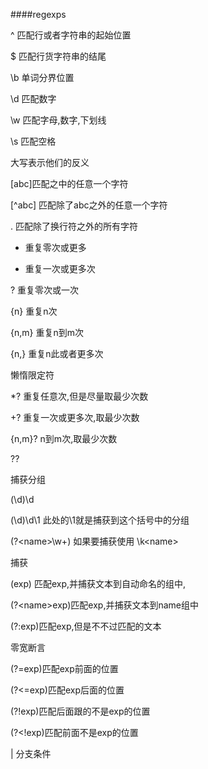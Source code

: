 ####regexps

^ 匹配行或者字符串的起始位置

$ 匹配行货字符串的结尾

\b 单词分界位置

\d 匹配数字

\w 匹配字母,数字,下划线

\s 匹配空格

大写表示他们的反义

[abc]匹配之中的任意一个字符

[^abc]  匹配除了abc之外的任意一个字符

. 匹配除了换行符之外的所有字符

* 重复零次或更多

+ 重复一次或更多次

? 重复零次或一次

{n} 重复n次

{n,m} 重复n到m次

{n,} 重复n此或者更多次

懒惰限定符

*? 重复任意次,但是尽量取最少次数

+? 重复一次或更多次,取最少次数

{n,m}? n到m次,取最少次数

?? 

捕获分组

(\d)\d

(\d)\d\1 此处的\1就是捕获到这个括号中的分组

(?<name\>\\w+)   如果要捕获使用 \k<name\>

捕获

(exp) 匹配exp,并捕获文本到自动命名的组中,

(?<name\>exp)匹配exp,并捕获文本到name组中

(?:exp)匹配exp,但是不不过匹配的文本

零宽断言

(?=exp)匹配exp前面的位置

(?<=exp)匹配exp后面的位置

(?!exp)匹配后面跟的不是exp的位置

(?<!exp)匹配前面不是exp的位置

| 分支条件

